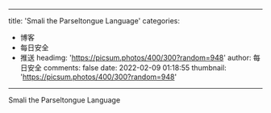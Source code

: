 
---
title: 'Smali the Parseltongue Language'
categories: 
 - 博客
 - 每日安全
 - 推送
headimg: 'https://picsum.photos/400/300?random=948'
author: 每日安全
comments: false
date: 2022-02-09 01:18:55
thumbnail: 'https://picsum.photos/400/300?random=948'
---

<div>   
Smali the Parseltongue Language  
</div>
            